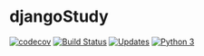 # djangoStudy

[![codecov](https://codecov.io/gh/matheuscbs/django_pro/branch/main/graph/badge.svg?token=OLLGM5N6LY)](https://codecov.io/gh/matheuscbs/django_pro)
[![Build Status](https://app.travis-ci.com/matheuscbs/django_pro.svg?branch=main)](https://app.travis-ci.com/matheuscbs/django_pro)
[![Updates](https://pyup.io/repos/github/matheuscbs/django_pro/shield.svg)](https://pyup.io/repos/github/matheuscbs/django_pro/)
[![Python 3](https://pyup.io/repos/github/matheuscbs/django_pro/python-3-shield.svg)](https://pyup.io/repos/github/matheuscbs/django_pro/)
